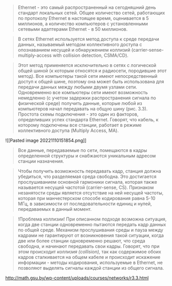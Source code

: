 > Ethernet - это самый распространенный на сегодняшний день стандарт локальных сетей. Общее количество сетей, работающих по протоколу Ethernet в настоящее время, оценивается в 5 миллионов, а количество компьютеров с установленными сетевыми адаптерами Ethernet - в 50 миллионов.

> В сетях Ethernet используется метод доступа к среде передачи данных, называемый методом коллективного доступа с опознаванием несущей и обнаружением коллизий (carrier-sense-multiply-access with collision detection, CSMA/CD).

> Этот метод применяется исключительно в сетях с логической общей шиной (к которым относятся и радиосети, породившие этот метод). Все компьютеры такой сети имеют непосредственный доступ к общей шине, поэтому она может быть использована для передачи данных между любыми двумя узлами сети. Одновременно все компьютеры сети имеют возможность немедленно (с учетом задержки распространения сигнала по физической среде) получить данные, которые любой из компьютеров начал передавать на общую шину (рис. 3.3). Простота схемы подключения - это один из факторов, определивших успех стандарта Ethernet. Говорят, что кабель, к которому подключены все станции, работает в режиме коллективного доступа (Multiply Access, MA).

![[Pasted image 20221110151854.png]]

> Все данные, передаваемые по сети, помещаются в кадры определенной структуры и снабжаются уникальным адресом станции назначения.

> Чтобы получить возможность передавать кадр, станция должна убедиться, что разделяемая среда свободна. Это достигается прослушиванием основной гармоники сигнала, которая также называется несущей частотой (carrier-sense, CS). Признаком незанятости среды является отсутствие на ней несущей частоты, которая при манчестерском способе кодирования равна 5-10 МГц, в зависимости от последовательности единиц и нулей, передаваемых в данный момент.

> !Проблема коллизии!
> При описанном подходе возможна ситуация, когда две станции одновременно пытаются передать кадр данных по общей среде. Механизм прослушивания среды и пауза между кадрами не гарантируют от возникновения такой ситуации, когда две или более станции одновременно решают, что среда свободна, и начинают передавать свои кадры. Говорят, что при этом происходит _коллизия (collision),_ так как содержимое обоих кадров сталкивается на общем кабеле и происходит искажение информации - методы кодирования, используемые в Ethernet, не позволяют выделять сигналы каждой станции из общего сигнала.

http://math.gsu.by/wp-content/uploads/courses/networks/r3.3.html